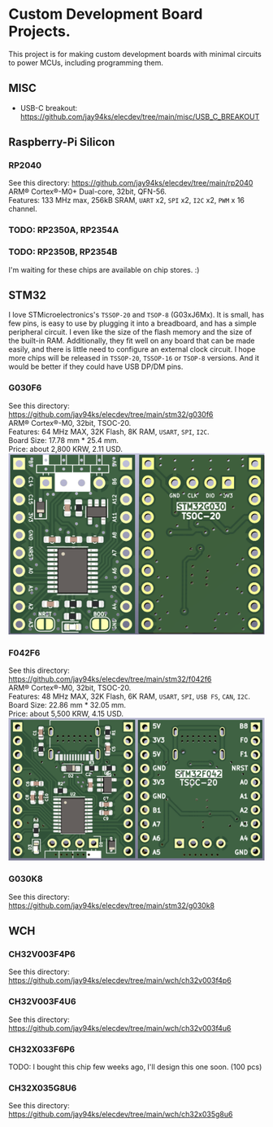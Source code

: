 # Custom Development Board Projects.
This project is for making custom development boards with minimal circuits to power MCUs, including programming them.

## MISC
* USB-C breakout: https://github.com/jay94ks/elecdev/tree/main/misc/USB_C_BREAKOUT

## Raspberry-Pi Silicon
### RP2040
See this directory: https://github.com/jay94ks/elecdev/tree/main/rp2040 <br />
ARM® Cortex®-M0+ Dual-core, 32bit, QFN-56.<br />
Features: 133 MHz max, 256kB SRAM, `UART` x2, `SPI` x2, `I2C` x2, `PWM` x 16 channel.<br/>

### TODO: RP2350A, RP2354A 
### TODO: RP2350B, RP2354B
I'm waiting for these chips are available on chip stores. :)

## STM32
I love STMicroelectronics's `TSSOP-20` and `TSOP-8` (G03xJ6Mx).
It is small, has few pins, is easy to use by plugging it into a breadboard,
and has a simple peripheral circuit. I even like the size of the flash memory and the size of the built-in RAM. 
Additionally, they fit well on any board that can be made easily, and there is little need to configure an external clock circuit.
I hope more chips will be released in `TSSOP-20`, `TSSOP-16` or `TSOP-8` versions. And it would be better if they could have USB DP/DM pins.

### G030F6
See this directory: https://github.com/jay94ks/elecdev/tree/main/stm32/g030f6 <br />
ARM® Cortex®-M0, 32bit, TSOC-20.<br />
Features: 64 MHz MAX, 32K Flash, 8K RAM, `USART`, `SPI`,  `I2C`.<br/>
Board Size: 17.78 mm * 25.4 mm.<br />
Price: about 2,800 KRW, 2.11 USD.<br/>
![STM32G030F6Px](https://github.com/jay94ks/elecdev/blob/main/stm32/g030f6/v1/STM32G030F6Px_BRD.png)

### F042F6
See this directory: https://github.com/jay94ks/elecdev/tree/main/stm32/f042f6 <br />
ARM® Cortex®-M0, 32bit, TSOC-20.<br />
Features: 48 MHz MAX, 32K Flash, 6K RAM, `USART`, `SPI`, `USB FS`, `CAN`, `I2C`.<br/>
Board Size: 22.86 mm * 32.05 mm.<br />
Price: about 5,500 KRW, 4.15 USD.<br/>
![STM32G030F6Px](https://github.com/jay94ks/elecdev/blob/main/stm32/f042f6/v1/STM32F042F6Px_BRD.png)

### G030K8
See this directory: https://github.com/jay94ks/elecdev/tree/main/stm32/g030k8 <br />

## WCH
### CH32V003F4P6
See this directory: https://github.com/jay94ks/elecdev/tree/main/wch/ch32v003f4p6 <br />

### CH32V003F4U6
See this directory: https://github.com/jay94ks/elecdev/tree/main/wch/ch32v003f4u6 <br />

### CH32X033F6P6
TODO: I bought this chip few weeks ago, I'll design this one soon. (100 pcs)

### CH32X035G8U6
See this directory:  https://github.com/jay94ks/elecdev/tree/main/wch/ch32x035g8u6 <br />